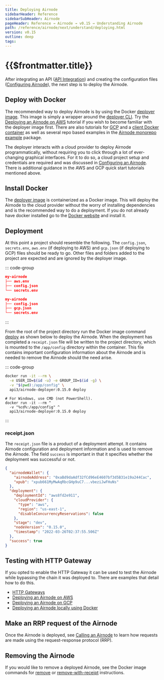 ```yaml
---
title: Deploying Airnode
sidebarHeader: Reference
sidebarSubHeader: Airnode
pageHeader: Reference → Airnode → v0.15 → Understanding Airnode
path: /reference/airnode/next/understand/deploying.html
version: v0.15
outline: deep
tags:
---
```


<VersionWarning/>

<PageHeader/>

<SearchHighlight/>

<FlexStartTag/>

# {{$frontmatter.title}}

After integrating an API
([API Integration](/reference/airnode/next/understand/api-integration.md)) and
creating the configuration files
([Configuring Airnode](/reference/airnode/next/understand/configuring.md)), the
next step is to deploy the Airnode.

## Deploy with Docker

The recommended way to deploy Airnode is by using the Docker
[deployer image](/reference/airnode/next/docker/deployer-image.md). This image
is simply a wrapper around the
[deployer CLI](https://github.com/api3dao/airnode/tree/v0.14/packages/airnode-deployer).
Try the
[Deploying an Airnode on AWS](/guides/airnode/deploy-airnode/deploy-aws/)
tutorial if you wish to become familiar with the deployer image first. There are
also tutorials for [GCP](/guides/airnode/deploy-airnode/deploy-gcp/) and a
[client Docker container](/guides/airnode/deploy-airnode/deploy-container/) as
well as several repo based examples in the
[Airnode monorepo example](https://github.com/api3dao/airnode/tree/v0.14/packages/airnode-examples)
package.

The deployer interacts with a cloud provider to deploy Airnode programmatically,
without requiring you to click through a lot of ever-changing graphical
interfaces. For it to do so, a cloud project setup and credentials are required
and was discussed in
[Configuring an Airnode](/reference/airnode/next/understand/configuring.md#aws-setup-aws-deployment-only).
There is additional guidance in the AWS and GCP quick start tutorials mentioned
above.

## Install Docker

The [deployer image](/reference/airnode/next/docker/deployer-image.md) is
containerized as a Docker image. This will deploy the Airnode to the cloud
provider without the worry of installing dependencies and is the recommended way
to do a deployment. If you do not already have docker installed go to the
[Docker website](https://docs.docker.com/get-docker/) and install it.

## Deployment

At this point a project should resemble the following. The `config.json`,
`secrets.env`, `aws.env` (if deploying to AWS) and `gcp.json` (if deploying to
GCP) files should be ready to go. Other files and folders added to the project
are expected and are ignored by the deployer image.

::: code-group

```json [AWS]
my-airnode
├── aws.env
├── config.json
└── secrets.env
```

```json [GCP]
my-airnode
├── config.json
├── gcp.json
└── secrets.env
```

:::

<!-- Use of .html below is intended. -->
<WarningSimultaneousDeployments removeLink="/reference/airnode/next/docker/deployer-image.html#manual-removal"/>

From the root of the project directory run the Docker image command
[deploy](/reference/airnode/next/docker/deployer-image.md#deploy) as shown below
to deploy the Airnode. When the deployment has completed a `receipt.json` file
will be written to the project directory, which is mounted to the `/app/config`
directory within the container. This file contains important configuration
information about the Airnode and is needed to remove the Airnode should the
need arise.

<p><DeployerPermissionsWarning/></p>

::: code-group

```sh [Linux/Mac/WSL2]
docker run -it --rm \
  -e USER_ID=$(id -u) -e GROUP_ID=$(id -g) \
  -v "$(pwd):/app/config" \
  api3/airnode-deployer:0.15.0 deploy
```

```batch [Windows]
# For Windows, use CMD (not PowerShell).
docker run -it --rm ^
  -v "%cd%:/app/config" ^
  api3/airnode-deployer:0.15.0 deploy
```

:::

### receipt.json

The `receipt.json` file is a product of a deployment attempt. It contains
Airnode configuration and deployment information and is used to remove the
Airnode. The field `success` is important in that it specifies whether the
deployment was successful or not.

```json
{
  "airnodeWallet": {
    "airnodeAddress": "0xaBd9daAdf32fCd96eE4607bf3d5B31e19a244Cac",
    "xpub": "xpub661MyMwAqRbcGHp9uC7...vbeziJwFHuNs"
  },
  "deployment": {
    "deploymentId": "aws8fd2e911",
    "cloudProvider": {
      "type": "aws",
      "region": "us-east-1",
      "disableConcurrencyReservations": false
    },
    "stage": "dev",
    "nodeVersion": "0.15.0",
    "timestamp": "2022-03-26T02:37:55.506Z"
  },
  "success": true
}
```

## Testing with HTTP Gateway

If you opted to enable the HTTP Gateway it can be used to test the Airnode while
bypassing the chain it was deployed to. There are examples that detail how to do
this.

- [HTTP Gateways](/reference/airnode/next/understand/http-gateways.md#using-curl)
- [Deploying an Airnode on AWS](/guides/airnode/deploy-airnode/deploy-aws/#_5-test-the-airnode)
- [Deploying an Airnode on GCP](/guides/airnode/deploy-airnode/deploy-gcp/#_6-test-the-airnode)
- [Deploying an Airnode locally using Docker](/guides/airnode/deploy-airnode/deploy-container/#_5-test-the-airnode)

## Make an RRP request of the Airnode

Once the Airnode is deployed, see
[Calling an Airnode](/reference/airnode/next/developers/index.md) to learn how
requests are made using the request-response protocol (RRP).

## Removing the Airnode

If you would like to remove a deployed Airnode, see the Docker image commands
for [remove](/reference/airnode/next/docker/deployer-image.md#remove) or
[remove-with-receipt](/reference/airnode/next/docker/deployer-image.md#remove-with-receipt)
instructions.

<FlexEndTag/>

